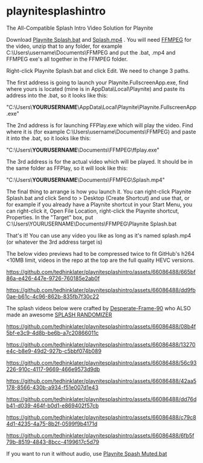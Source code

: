# playnitesplashintro
The All-Compatible Splash Intro Video Solution for Playnite

Download [Playnite Splash.bat](https://github.com/tedhinklater/playnitesplashintro/blob/main/playnite%20splash.bat) and [Splash.mp4](https://github.com/tedhinklater/playnitesplashintro/blob/main/splash.mp4) . You will need [FFMPEG](https://www.gyan.dev/ffmpeg/builds/ffmpeg-release-essentials.zip) for the video, unzip that to any folder, for example C:\Users\username\Documents\FFMPEG and put the .bat, .mp4 and FFMPEG exe's all together in the FFMPEG folder.

Right-click Playnite Splash.bat and click Edit. We need to change 3 paths.

The first address is going to launch your Playnite.FullscreenApp.exe, find where yours is located (mine is in AppData\Local\Playnite) and paste its address into the .bat, so it looks like this:

"C:\Users\\**YOURUSERNAME**\\AppData\Local\Playnite\Playnite.FullscreenApp.exe"

The 2nd address is for launching FFPlay.exe which will play the video. Find where it is (for example C:\Users\username\Documents\FFMPEG) and paste it into the .bat, so it looks like this:

"C:\Users\\**YOURUSERNAME**\\Documents\FFMPEG\ffplay.exe"

The 3rd address is for the actual video which will be played. It should be in the same folder as FFPlay, so it will look like this:

"C:\Users\\**YOURUSERNAME**\\Documents\FFMPEG\Splash.mp4"

The final thing to arrange is how you launch it. You can right-click Playnite Splash.bat and click Send to > Desktop (Create Shortcut) and use that, or for example if you already have a Playnite shortcut in your Start Menu, you can right-click it, Open File Location, right-click the Playnite shortcut, Properties. In the "Target" box, put C:\Users\YOURUSERNAME\Documents\FFMPEG\Playnite Splash.bat

That's it! You can use any video you like as long as it's named splash.mp4 (or whatever the 3rd address target is)

The below video previews had to be compressed twice to fit GitHub's h264 <10MB limit, videos in the repo at the top are the full quality HEVC versions.

https://github.com/tedhinklater/playnitesplashintro/assets/66086488/665bf86a-e426-447e-9726-760185e2ab0f

https://github.com/tedhinklater/playnitesplashintro/assets/66086488/dd9fb0ae-b61c-4c96-862b-835fb7f30c22


The splash videos below were crafted by [Desperate-Frame-90](https://www.reddit.com/user/Desperate-Frame-90) who ALSO made an awesome [SPLASH RANDOMIZER](https://www.reddit.com/r/playnite/comments/199ffpy/i_share_videos_splash_screen_and_script_of_a/)

https://github.com/tedhinklater/playnitesplashintro/assets/66086488/08b4f5bf-e3c9-4d8b-be6b-a7c20866011c

https://github.com/tedhinklater/playnitesplashintro/assets/66086488/13270e4c-b8e9-49d2-927b-c5bbf074b089

https://github.com/tedhinklater/playnitesplashintro/assets/66086488/56c93226-910c-4117-9669-466e9573d9db

https://github.com/tedhinklater/playnitesplashintro/assets/66086488/42aa5178-8566-430b-a934-f51e007d1e43

https://github.com/tedhinklater/playnitesplashintro/assets/66086488/dd76db41-d039-464f-b0d1-e869402f57cb

https://github.com/tedhinklater/playnitesplashintro/assets/66086488/c79c84d1-4235-4a75-8b2f-0599f9b4171d

https://github.com/tedhinklater/playnitesplashintro/assets/66086488/6fb5f79b-8519-4843-8bcc-4199617c5d79



If you want to run it without audio, use [Playnite Spash Muted.bat](https://github.com/tedhinklater/playnitesplashintro/blob/main/playnite%20splash%20muted.bat)
